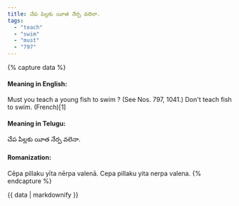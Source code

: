 ```yaml
---
title: చేప పిల్లకు యీత నేర్ప వలెనా.
tags:
  - "teach"
  - "swim"
  - "must"
  - "797"
---
```


{% capture data %}
#### Meaning in English:
Must you teach a young fish to swim ?
(See Nos. 797, 1041.)
Don't teach fish to swim. (French)[1]

#### Meaning in Telugu:
చేప పిల్లకు యీత నేర్ప వలెనా.

#### Romanization:
Cēpa pillaku yīta nērpa valenā.
Cepa pillaku yita nerpa valena.
{% endcapture %}

{{ data | markdownify }}

